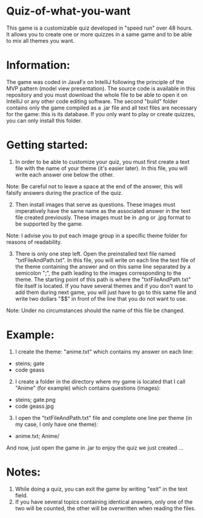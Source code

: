 # Quiz-of-what-you-want
This game is a customizable quiz developed in "speed run" over 48 hours. It allows you to create one or more quizzes in a same game and to be able to mix all themes you want.

# Information:
The game was coded in JavaFx on IntelliJ following the principle of the MVP pattern (model view presentation). The source code is available in this repository and you must download the whole file to be able to open it on IntelliJ or any other code editing software.
The second "build" folder contains only the game compiled as a .jar file and all text files are necessary for the game: this is its database. If you only want to play or create quizzes, you can only install this folder.

# Getting started:
1) In order to be able to customize your quiz, you must first create a text file with the name of your theme (it's easier later). In this file, you will write each answer one below the other.

Note: Be careful not to leave a space at the end of the answer, this will falsify answers during the practice of the quiz.

2) Then install images that serve as questions. These images must imperatively have the same name as the associated answer in the text file created previously. These images must be in .png or .jpg format to be supported by the game.

Note: I advise you to put each image group in a specific theme folder for reasons of readability.

3) There is only one step left. Open the preinstalled text file named "txtFileAndPath.txt". In this file, you will write on each line the text file of the theme containing the answer and on this same line separated by a semicolon ";", the path leading to the images corresponding to the theme. The starting point of this path is where the "txtFileAndPath.txt" file itself is located. If you have several themes and if you don't want to add them during next game, you will just have to go to this same file and write two dollars "$$" in front of the line that you do not want to use.

Note: Under no circumstances should the name of this file be changed.

# Example:
1) I create the theme: "anime.txt" which contains my answer on each line:
- steins; gate
- code geass

2) I create a folder in the directory where my game is located that I call "Anime" (for example) which contains questions (images):
- steins; gate.png
- code geass.jpg

3) I open the "txtFileAndPath.txt" file and complete one line per theme (in my case, I only have one theme):
- anime.txt; Anime/

And now, just open the game in .jar to enjoy the quiz we just created ...

# Notes:
1) While doing a quiz, you can exit the game by writing "exit" in the text field.
2) If you have several topics containing identical answers, only one of the two will be counted, the other will be overwritten when reading the files.
